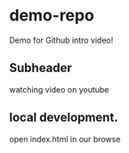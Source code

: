 # demo-repo
Demo for Github intro video!


## Subheader

watching video on youtube

## local development.

open index.html in our browse